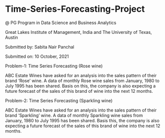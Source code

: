 # Time-Series-Forecasting-Project


@ PG Program in Data Science and Business Analytics

Great Lakes Institute of Management, India and The University of Texas, Austin

Submitted by:  Sabita Nair Panchal 

Submitted on:  10 October, 2021


Problem-1:  Time Series Forecasting (Rose wine)

ABC Estate Wines have asked for an analysis into the sales pattern of their brand ‘Rose’ wine. A data of monthly Rose wine sales from January,
1980 to July 1995 has been shared. Basis on this, the company is also expecting a future forecast of the sales of this brand of wine into the next
12 months.


Problem-2:  Time Series Forecasting (Sparkling wine)

ABC Estate Wines have asked for an analysis into the sales pattern of their brand ‘Sparkling’ wine. A data of monthly Sparkling wine sales from
January, 1980 to July 1995 has been shared. Basis this, the company is also expecting a future forecast of the sales of this brand of wine into the
next 12 months.
